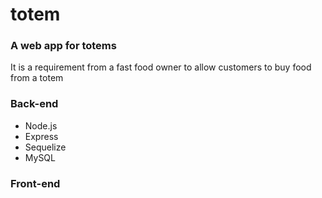 # totem
### A web app for totems
It is a requirement from a fast food owner to allow
customers to buy food from a totem

### Back-end
- Node.js
- Express
- Sequelize
- MySQL


### Front-end
